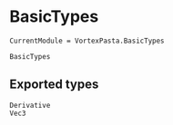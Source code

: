 # BasicTypes

```@meta
CurrentModule = VortexPasta.BasicTypes
```

```@docs
BasicTypes
```

## Exported types

```@docs
Derivative
Vec3
```
